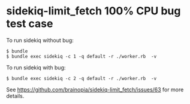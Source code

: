 # sidekiq-limit_fetch 100% CPU bug test case

To run sidekiq without bug:

```
$ bundle
$ bundle exec sidekiq -c 1 -q default -r ./worker.rb  -v
```

To run sidekiq with bug:

```
$ bundle exec sidekiq -c 2 -q default -r ./worker.rb  -v
```

See https://github.com/brainopia/sidekiq-limit_fetch/issues/63 for more details.
